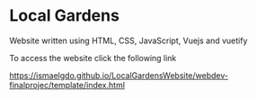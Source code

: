 # Local Gardens 


Website written using HTML, CSS, JavaScript, Vuejs and vuetify

To access the website click the following link

https://ismaelgdo.github.io/LocalGardensWebsite/webdev-finalprojec/template/index.html
